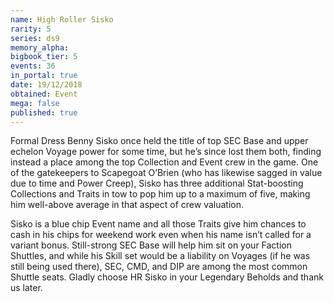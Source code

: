 ```yaml
---
name: High Roller Sisko
rarity: 5
series: ds9
memory_alpha:
bigbook_tier: 5
events: 36
in_portal: true
date: 19/12/2018
obtained: Event
mega: false
published: true
---
```


Formal Dress Benny Sisko once held the title of top SEC Base and upper echelon Voyage power for some time, but he’s since lost them both, finding instead a place among the top Collection and Event crew in the game. One of the gatekeepers to Scapegoat O’Brien (who has likewise sagged in value due to time and Power Creep), Sisko has three additional Stat-boosting Collections and Traits in tow to pop him up to a maximum of five, making him well-above average in that aspect of crew valuation.

Sisko is a blue chip Event name and all those Traits give him chances to cash in his chips for weekend work even when his name isn’t called for a variant bonus. Still-strong SEC Base will help him sit on your Faction Shuttles, and while his Skill set would be a liability on Voyages (if he was still being used there), SEC, CMD, and DIP are among the most common Shuttle seats. Gladly choose HR Sisko in your Legendary Beholds and thank us later.
